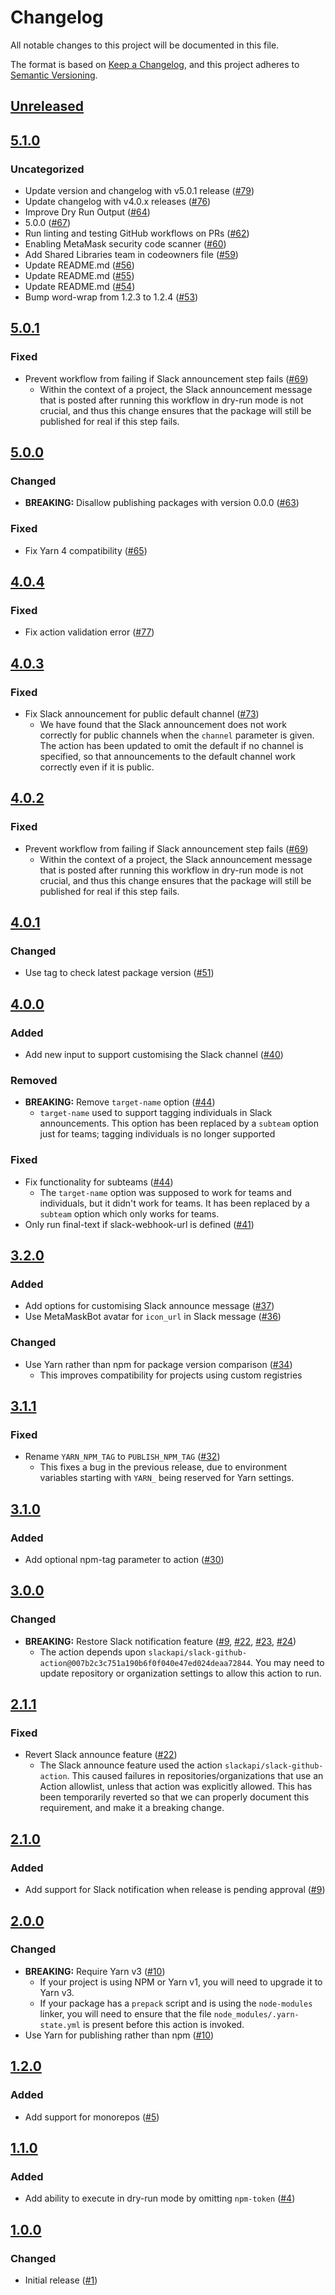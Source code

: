 # Changelog
All notable changes to this project will be documented in this file.

The format is based on [Keep a Changelog](https://keepachangelog.com/en/1.0.0/),
and this project adheres to [Semantic Versioning](https://semver.org/spec/v2.0.0.html).

## [Unreleased]

## [5.1.0]
### Uncategorized
- Update version and changelog with v5.0.1 release ([#79](https://github.com/MetaMask/action-npm-publish/pull/79))
- Update changelog with v4.0.x releases ([#76](https://github.com/MetaMask/action-npm-publish/pull/76))
- Improve Dry Run Output ([#64](https://github.com/MetaMask/action-npm-publish/pull/64))
- 5.0.0 ([#67](https://github.com/MetaMask/action-npm-publish/pull/67))
- Run linting and testing GitHub workflows on PRs ([#62](https://github.com/MetaMask/action-npm-publish/pull/62))
- Enabling MetaMask security code scanner ([#60](https://github.com/MetaMask/action-npm-publish/pull/60))
- Add Shared Libraries team in codeowners file ([#59](https://github.com/MetaMask/action-npm-publish/pull/59))
- Update README.md ([#56](https://github.com/MetaMask/action-npm-publish/pull/56))
- Update README.md ([#55](https://github.com/MetaMask/action-npm-publish/pull/55))
- Update README.md ([#54](https://github.com/MetaMask/action-npm-publish/pull/54))
- Bump word-wrap from 1.2.3 to 1.2.4 ([#53](https://github.com/MetaMask/action-npm-publish/pull/53))

## [5.0.1]
### Fixed
- Prevent workflow from failing if Slack announcement step fails ([#69](https://github.com/MetaMask/action-npm-publish/pull/69))
  - Within the context of a project, the Slack announcement message that is posted after running this workflow in dry-run mode is not crucial, and thus this change ensures that the package will still be published for real if this step fails.

## [5.0.0]
### Changed
- **BREAKING:** Disallow publishing packages with version 0.0.0 ([#63](https://github.com/MetaMask/action-npm-publish/pull/63))

### Fixed
- Fix Yarn 4 compatibility ([#65](https://github.com/MetaMask/action-npm-publish/pull/65))

## [4.0.4]
### Fixed
- Fix action validation error ([#77](https://github.com/MetaMask/action-npm-publish/pull/77))

## [4.0.3]
### Fixed
- Fix Slack announcement for public default channel ([#73](https://github.com/MetaMask/action-npm-publish/pull/73))
  - We have found that the Slack announcement does not work correctly for public channels when the `channel` parameter is given. The action has been updated to omit the default if no channel is specified, so that announcements to the default channel work correctly even if it is public.

## [4.0.2]
### Fixed
- Prevent workflow from failing if Slack announcement step fails ([#69](https://github.com/MetaMask/action-npm-publish/pull/69))
  - Within the context of a project, the Slack announcement message that is posted after running this workflow in dry-run mode is not crucial, and thus this change ensures that the package will still be published for real if this step fails.

## [4.0.1]
### Changed
- Use tag to check latest package version ([#51](https://github.com/MetaMask/action-npm-publish/pull/51))

## [4.0.0]
### Added
- Add new input to support customising the Slack channel ([#40](https://github.com/MetaMask/action-npm-publish/pull/40))

### Removed
- **BREAKING:** Remove `target-name` option ([#44](https://github.com/MetaMask/action-npm-publish/pull/44))
  - `target-name` used to support tagging individuals in Slack announcements. This option has been replaced by a `subteam` option just for teams; tagging individuals is no longer supported

### Fixed
- Fix functionality for subteams ([#44](https://github.com/MetaMask/action-npm-publish/pull/44))
  - The `target-name` option was supposed to work for teams and individuals, but it didn't work for teams. It has been replaced by a `subteam` option which only works for teams.
- Only run final-text if slack-webhook-url is defined ([#41](https://github.com/MetaMask/action-npm-publish/pull/41))

## [3.2.0]
### Added
- Add options for customising Slack announce message ([#37](https://github.com/MetaMask/action-npm-publish/pull/37))
- Use MetaMaskBot avatar for `icon_url` in Slack message ([#36](https://github.com/MetaMask/action-npm-publish/pull/36))

### Changed
- Use Yarn rather than npm for package version comparison ([#34](https://github.com/MetaMask/action-npm-publish/pull/34))
  - This improves compatibility for projects using custom registries

## [3.1.1]
### Fixed
- Rename `YARN_NPM_TAG` to `PUBLISH_NPM_TAG` ([#32](https://github.com/MetaMask/action-npm-publish/pull/32))
  - This fixes a bug in the previous release, due to environment variables starting with `YARN_` being reserved for Yarn settings.

## [3.1.0]
### Added
- Add optional npm-tag parameter to action ([#30](https://github.com/MetaMask/action-npm-publish/pull/30))

## [3.0.0]
### Changed
- **BREAKING:** Restore Slack notification feature ([#9](https://github.com/MetaMask/action-npm-publish/pull/9), [#22](https://github.com/MetaMask/action-npm-publish/pull/22), [#23](https://github.com/MetaMask/action-npm-publish/pull/23), [#24](https://github.com/MetaMask/action-npm-publish/pull/24))
  - The action depends upon `slackapi/slack-github-action@007b2c3c751a190b6f0f040e47ed024deaa72844`. You may need to update repository or organization settings to allow this action to run.

## [2.1.1]
### Fixed
- Revert Slack announce feature ([#22](https://github.com/MetaMask/action-npm-publish/pull/22))
  - The Slack announce feature used the action `slackapi/slack-github-action`. This caused failures in repositories/organizations that use an Action allowlist, unless that action was explicitly allowed. This has been temporarily reverted so that we can properly document this requirement, and make it a breaking change.

## [2.1.0]
### Added
- Add support for Slack notification when release is pending approval ([#9](https://github.com/MetaMask/action-npm-publish/pull/9))

## [2.0.0]
### Changed
- **BREAKING:** Require Yarn v3 ([#10](https://github.com/MetaMask/action-npm-publish/pull/10))
  - If your project is using NPM or Yarn v1, you will need to upgrade it to Yarn v3.
  - If your package has a `prepack` script and is using the `node-modules` linker, you will need to ensure that the file `node_modules/.yarn-state.yml` is present before this action is invoked.
- Use Yarn for publishing rather than npm ([#10](https://github.com/MetaMask/action-npm-publish/pull/10))

## [1.2.0]
### Added
- Add support for monorepos ([#5](https://github.com/MetaMask/action-npm-publish/pull/5))

## [1.1.0]
### Added
- Add ability to execute in dry-run mode by omitting `npm-token` ([#4](https://github.com/MetaMask/action-publish-release/pull/4))

## [1.0.0]
### Changed
- Initial release ([#1](https://github.com/MetaMask/action-npm-publish/pull/1))

[Unreleased]: https://github.com/MetaMask/action-npm-publish/compare/v5.1.0...HEAD
[5.1.0]: https://github.com/MetaMask/action-npm-publish/compare/v5.0.1...v5.1.0
[5.0.1]: https://github.com/MetaMask/action-npm-publish/compare/v5.0.0...v5.0.1
[5.0.0]: https://github.com/MetaMask/action-npm-publish/compare/v4.0.4...v5.0.0
[4.0.4]: https://github.com/MetaMask/action-npm-publish/compare/v4.0.3...v4.0.4
[4.0.3]: https://github.com/MetaMask/action-npm-publish/compare/v4.0.2...v4.0.3
[4.0.2]: https://github.com/MetaMask/action-npm-publish/compare/v4.0.1...v4.0.2
[4.0.1]: https://github.com/MetaMask/action-npm-publish/compare/v4.0.0...v4.0.1
[4.0.0]: https://github.com/MetaMask/action-npm-publish/compare/v3.2.0...v4.0.0
[3.2.0]: https://github.com/MetaMask/action-npm-publish/compare/v3.1.1...v3.2.0
[3.1.1]: https://github.com/MetaMask/action-npm-publish/compare/v3.1.0...v3.1.1
[3.1.0]: https://github.com/MetaMask/action-npm-publish/compare/v3.0.0...v3.1.0
[3.0.0]: https://github.com/MetaMask/action-npm-publish/compare/v2.1.1...v3.0.0
[2.1.1]: https://github.com/MetaMask/action-npm-publish/compare/v2.1.0...v2.1.1
[2.1.0]: https://github.com/MetaMask/action-npm-publish/compare/v2.0.0...v2.1.0
[2.0.0]: https://github.com/MetaMask/action-npm-publish/compare/v1.2.0...v2.0.0
[1.2.0]: https://github.com/MetaMask/action-npm-publish/compare/v1.1.0...v1.2.0
[1.1.0]: https://github.com/MetaMask/action-npm-publish/compare/v1.0.0...v1.1.0
[1.0.0]: https://github.com/MetaMask/action-npm-publish/releases/tag/v1.0.0

